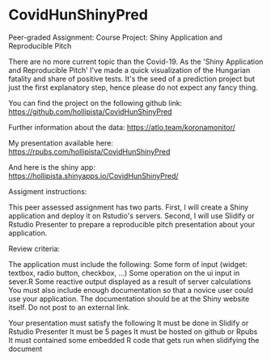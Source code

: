 # CovidHunShinyPred

Peer-graded Assignment: Course Project: Shiny Application and Reproducible Pitch

There are no more current topic than the Covid-19. As the 'Shiny Application and 
Reproducible Pitch' I've made a quick visualization of the Hungarian fatality 
and share of positive tests. It's the seed of a prediction project but just the
first explanatory step, hence please do not expect any fancy thing.

You can find the project on the following github link: 
<https://github.com/hollipista/CovidHunShinyPred>

Further information about the data: <https://atlo.team/koronamonitor/>

My presentation available here: <https://rpubs.com/hollipista/CovidHunShinyPred>

And here is the shiny app: <https://hollipista.shinyapps.io/CovidHunShinyPred/>

Assigment instructions:

This peer assessed assignment has two parts. First, I will create a Shiny application and deploy it on Rstudio's servers. Second, I will use Slidify or Rstudio Presenter to prepare a reproducible pitch presentation about your application.

Review criteria:

The application must include the following:
Some form of input (widget: textbox, radio button, checkbox, ...)
Some operation on the ui input in sever.R
Some reactive output displayed as a result of server calculations
You must also include enough documentation so that a novice user could use your application.
The documentation should be at the Shiny website itself. Do not post to an external link.

Your presentation must satisfy the following
It must be done in Slidify or Rstudio Presenter
It must be 5 pages
It must be hosted on github or Rpubs
It must contained some embedded R code that gets run when slidifying the document

